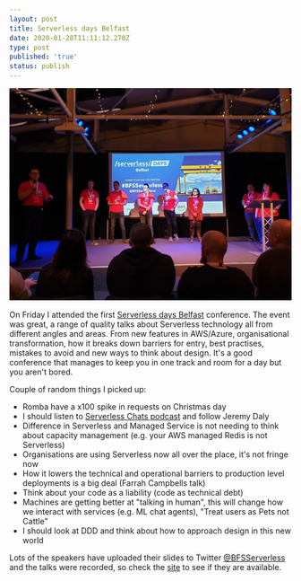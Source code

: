 ```yaml
---
layout: post
title: Serverless days Belfast
date: 2020-01-28T11:11:12.270Z
type: post
published: 'true'
status: publish
---
```

![serverless days belfast](/assets/cms/serverlessdaysbelfast.jpeg "serverless days belfast")

On Friday I attended the first [Serverless days Belfast](http://belfast.serverlessdays.io/) conference. The event was great, a range of quality talks about Serverless technology all from different angles and areas. From new features in AWS/Azure, organisational transformation, how it breaks down barriers for entry, best practises, mistakes to avoid and new ways to think about design. It's a good conference that manages to keep you in one track and room for a day but you aren't bored.

Couple of random things I picked up:

* Romba have a x100 spike in requests on Christmas day
* I should listen to [Serverless Chats podcast](https://www.serverlesschats.com/) and follow Jeremy Daly
* Difference in Serverless and Managed Service is not needing to think about capacity management (e.g. your AWS managed Redis is not Serverless)
* Organisations are using Serverless now all over the place, it's not fringe now
* How it lowers the technical and operational barriers to production level deployments is a big deal (Farrah Campbells talk)
* Think about your code as a liability (code as technical debt)
* Machines are getting better at "talking in human", this will change how we interact with services (e.g. ML chat agents), "Treat users as Pets not Cattle"
* I should look at DDD and think about how to approach design in this new world

Lots of the speakers have uploaded their slides to Twitter [@BFSServerless](https://twitter.com/BFSServerless) and the talks were recorded, so check the [site](http://belfast.serverlessdays.io/) to see if they are available.
